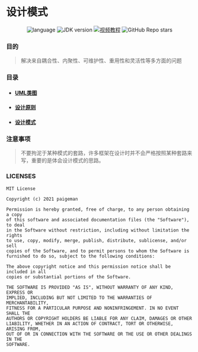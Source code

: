 # 设计模式

<p align="center">
    <img src="https://img.shields.io/badge/language-Java-red" alt="language" />
    <img src="https://img.shields.io/badge/JDK-1.8.0_281-green" alt="JDK version" />
    <a href="https://www.bilibili.com/video/BV1G4411c7N4"><img src="https://img.shields.io/badge/%E8%A7%86%E9%A2%91%E6%95%99%E7%A8%8B-vedio-pink" alt="视频教程" /></a>
    <img alt="GitHub Repo stars" src="https://img.shields.io/github/stars/paigeman/DesignPattern"/>
</p>

### 目的

>解决来自耦合性、内聚性、可维护性、重用性和灵活性等多方面的问题

### 目录

+ #### [UML类图](res/doc/uml/UML.md)

+ #### [设计原则](res/doc/principle/principle.md)

+ #### [设计模式](res/doc/pattern/pattern.md)

### 注意事项

>不要拘泥于某种模式的套路，许多框架在设计时并不会严格按照某种套路来写，重要的是体会设计模式的思路。

### LICENSES

```
MIT License

Copyright (c) 2021 paigeman

Permission is hereby granted, free of charge, to any person obtaining a copy
of this software and associated documentation files (the "Software"), to deal
in the Software without restriction, including without limitation the rights
to use, copy, modify, merge, publish, distribute, sublicense, and/or sell
copies of the Software, and to permit persons to whom the Software is
furnished to do so, subject to the following conditions:

The above copyright notice and this permission notice shall be included in all
copies or substantial portions of the Software.

THE SOFTWARE IS PROVIDED "AS IS", WITHOUT WARRANTY OF ANY KIND, EXPRESS OR
IMPLIED, INCLUDING BUT NOT LIMITED TO THE WARRANTIES OF MERCHANTABILITY,
FITNESS FOR A PARTICULAR PURPOSE AND NONINFRINGEMENT. IN NO EVENT SHALL THE
AUTHORS OR COPYRIGHT HOLDERS BE LIABLE FOR ANY CLAIM, DAMAGES OR OTHER
LIABILITY, WHETHER IN AN ACTION OF CONTRACT, TORT OR OTHERWISE, ARISING FROM,
OUT OF OR IN CONNECTION WITH THE SOFTWARE OR THE USE OR OTHER DEALINGS IN THE
SOFTWARE.

```
